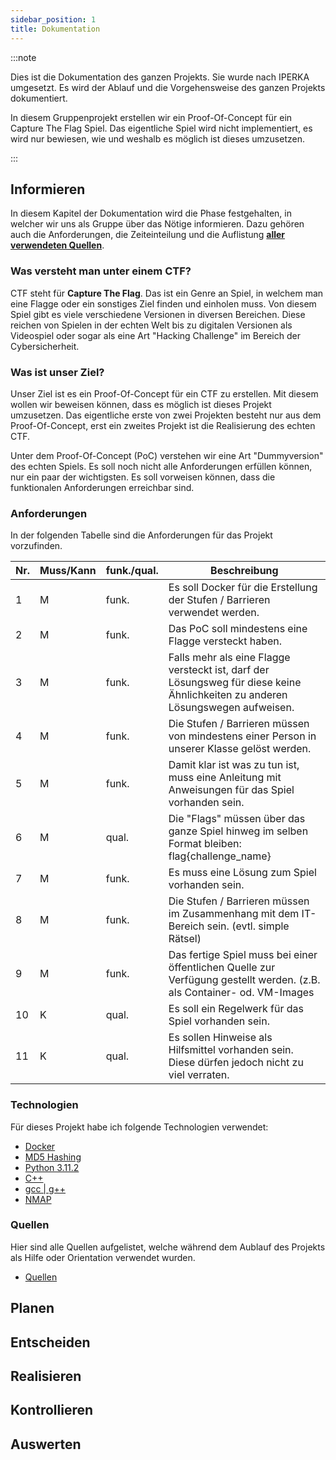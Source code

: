 ```yaml
---
sidebar_position: 1
title: Dokumentation
---
```

:::note

Dies ist die Dokumentation des ganzen Projekts. Sie wurde nach IPERKA umgesetzt. Es wird der Ablauf und die Vorgehensweise des ganzen Projekts dokumentiert.

In diesem Gruppenprojekt erstellen wir ein Proof-Of-Concept für ein Capture The Flag Spiel. Das eigentliche Spiel wird nicht implementiert, es wird nur bewiesen, wie und weshalb es möglich ist dieses umzusetzen.

:::

## Informieren

In diesem Kapitel der Dokumentation wird die Phase festgehalten, in welcher wir uns als Gruppe über das Nötige informieren. Dazu gehören auch die Anforderungen, die Zeiteinteilung und die Auflistung [**aller verwendeten Quellen**](#quellen).

### Was versteht man unter einem CTF?

CTF steht für **Capture The Flag**. Das ist ein Genre an Spiel, in welchem man eine Flagge oder ein sonstiges Ziel finden und einholen muss. Von diesem Spiel gibt es viele verschiedene Versionen in diversen Bereichen. Diese reichen von Spielen in der echten Welt bis zu digitalen Versionen als Videospiel oder sogar als eine Art "Hacking Challenge" im Bereich der Cybersicherheit.

### Was ist unser Ziel?

Unser Ziel ist es ein Proof-Of-Concept für ein CTF zu erstellen. Mit diesem wollen wir beweisen können, dass es möglich ist dieses Projekt umzusetzen. Das eigentliche erste von zwei Projekten besteht nur aus dem Proof-Of-Concept, erst ein zweites Projekt ist die Realisierung des echten CTF.

Unter dem Proof-Of-Concept (PoC) verstehen wir eine Art "Dummyversion" des echten Spiels. Es soll noch nicht alle Anforderungen erfüllen können, nur ein paar der wichtigsten. Es soll vorweisen können, dass die funktionalen Anforderungen erreichbar sind.

### Anforderungen

In der folgenden Tabelle sind die Anforderungen für das Projekt vorzufinden.


| Nr. | Muss/Kann | funk./qual. | Beschreibung                                                                                                                       |
| ----- | ----------- | ------------- | ------------------------------------------------------------------------------------------------------------------------------------ |
| 1   | M         | funk.       | Es soll Docker für die Erstellung der Stufen / Barrieren verwendet werden.                                                        |
| 2   | M         | funk.       | Das PoC soll mindestens eine Flagge versteckt haben.                                                                               |
| 3   | M         | funk.       | Falls mehr als eine Flagge versteckt ist, darf der Lösungsweg für diese keine Ähnlichkeiten zu anderen Lösungswegen aufweisen. |
| 4   | M         | funk.       | Die Stufen / Barrieren müssen von mindestens einer Person in unserer Klasse gelöst werden.                                       |
| 5   | M         | funk.       | Damit klar ist was zu tun ist, muss eine Anleitung mit Anweisungen für das Spiel vorhanden sein.                                  |
| 6   | M         | qual.       | Die "Flags" müssen über das ganze Spiel hinweg im selben Format bleiben: flag{challenge_name}                                    |
| 7   | M         | funk.       | Es muss eine Lösung zum Spiel vorhanden sein.                                                                                     |
| 8   | M         | funk.       | Die Stufen / Barrieren müssen im Zusammenhang mit dem IT-Bereich sein. (evtl. simple Rätsel)                                     |
| 9   | M         | funk.       | Das fertige Spiel muss bei einer öffentlichen Quelle zur Verfügung gestellt werden. (z.B. als Container- od. VM-Images           |
| 10  | K         | qual.       | Es soll ein Regelwerk für das Spiel vorhanden sein.                                                                               |
| 11  | K         | qual.       | Es sollen Hinweise als Hilfsmittel vorhanden sein. Diese dürfen jedoch nicht zu viel verraten.                                    |

### Technologien

Für dieses Projekt habe ich folgende Technologien verwendet:

- [Docker](https://www.docker.com/)
- [MD5 Hashing](https://de.wikipedia.org/wiki/Message-Digest_Algorithm_5)
- [Python 3.11.2](https://www.python.org/)
- [C++](https://de.wikipedia.org/wiki/C%2B%2B#:~:text=C%2B%2B%20ist%20eine%20von,eine%20Programmierung%20auf%20hohem%20Abstraktionsniveau.)
- [gcc | g++](https://gcc.gnu.org/)
- [NMAP](https://nmap.org/)

### Quellen

Hier sind alle Quellen aufgelistet, welche während dem Aublauf des Projekts als Hilfe oder Orientation verwendet wurden.

- [Quellen](https://some-source.com)

## Planen

## Entscheiden

## Realisieren

## Kontrollieren

## Auswerten
